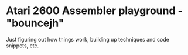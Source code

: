 # Atari 2600 Assembler playground - "bouncejh"
Just figuring out how things work, building up techniques and code snippets, etc.
